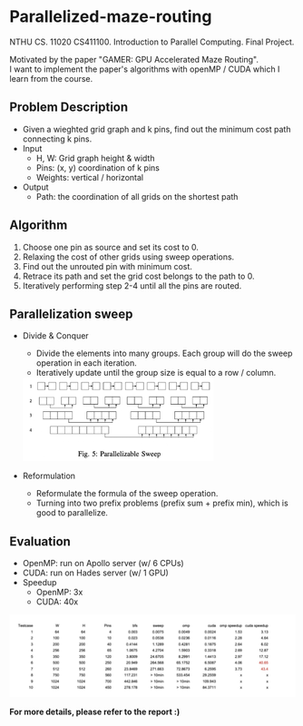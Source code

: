 # Parallelized-maze-routing
NTHU CS. 11020 CS411100. Introduction to Parallel Computing. Final Project.

Motivated by the paper "GAMER: GPU Accelerated Maze Routing". <br/>
I want to implement the paper's algorithms with openMP / CUDA which I learn from the course.

## Problem Description
- Given a wieghted grid graph and k pins, find out the minimum cost path connecting k pins.
- Input
  - H, W: Grid graph height & width
  - Pins: (x, y) coordination of k pins
  - Weights: vertical / horizontal
- Output
  - Path: the coordination of all grids on the shortest path

## Algorithm
1. Choose one pin as source and set its cost to 0.
2. Relaxing the cost of other grids using sweep operations.
3. Find out the unrouted pin with minimum cost.
4. Retrace its path and set the grid cost belongs to the path to 0.
5. Iteratively performing step 2-4 until all the pins are routed.

## Parallelization sweep
- Divide & Conquer
  - Divide the elements into many groups. Each group will do the sweep operation in each iteration.
  - Iteratively update until the group size is equal to a row / column.
  <img src="dc.jpg" width="70%" height="70%">
  
- Reformulation
  - Reformulate the formula of the sweep operation.
  - Turning into two prefix problems (prefix sum + prefix min), which is good to parallelize.

## Evaluation
- OpenMP: run on Apollo server (w/ 6 CPUs)
- CUDA: run on Hades server (w/ 1 GPU)
- Speedup
  - OpenMP: 3x
  - CUDA: 40x
<img src="evaluation.jpg">

**For more details, please refer to the report :)**
